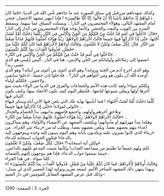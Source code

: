 ------------------------------------------------------------------------

وكذلك شهدناهم من قبل في سياق السورة عند ما جاءهم بأس الله في الدنيا:
«فَما كانَ دَعْواهُمْ إِذْ جاءَهُمْ بَأْسُنا إِلَّا أَنْ قالُوا: إِنَّا كُنَّا ظالِمِينَ» ! فإذا
انتهى مشهد الاحتضار، فنحن أمام المشهد التالي، وهؤلاء المحتضرون في النار!
.. ويسكت السياق عما بينهما، ويسقط الفترة بين الموت والبعث والحشر. وكأنما
يؤخذ هؤلاء المحتضرون من الدار إلى النار! «قالَ: ادْخُلُوا فِي أُمَمٍ قَدْ خَلَتْ مِنْ
قَبْلِكُمْ مِنَ الْجِنِّ وَالْإِنْسِ فِي النَّارِ، كُلَّما دَخَلَتْ أُمَّةٌ لَعَنَتْ أُخْتَها، حَتَّى إِذَا ادَّارَكُوا
فِيها جَمِيعاً قالَتْ أُخْراهُمْ لِأُولاهُمْ: رَبَّنا هؤُلاءِ أَضَلُّونا فَآتِهِمْ عَذاباً ضِعْفاً مِنَ
النَّارِ. قالَ: لِكُلٍّ ضِعْفٌ وَلكِنْ لا تَعْلَمُونَ. وَقالَتْ أُولاهُمْ لِأُخْراهُمْ فَما كانَ لَكُمْ
عَلَيْنا مِنْ فَضْلٍ، فَذُوقُوا الْعَذابَ بِما كُنْتُمْ تَكْسِبُونَ» .  
«ادْخُلُوا فِي أُمَمٍ قَدْ خَلَتْ مِنْ قَبْلِكُمْ مِنَ الْجِنِّ وَالْإِنْسِ فِي النَّارِ» .  
انضموا إلى زملائكم وأوليائكم من الجن والإنس.. هنا في النار.. أليس إبليس
هو الذي عصى ربه؟  
وهو الذي أخرج آدم من الجنة وزوجه؟ وهو الذي أغوى من أغوى من أبنائه؟ وهو
الذي أوعده الله أن يكون هو ومن أغواهم في النار؟ .. فادخلوا إذن جميعاً..
ادخلوا سابقين ولاحقين.. فكلكم أولياء..  
وكلكم سواء! ولقد كانت هذه الأمم والجماعات والفرق في الدنيا من الولاء
بحيث يتبع آخرها أولها ويملي متبوعها لتابعها.. فلتنظر اليوم كيف تكون
الأحقاد بينها، وكيف يكون التنابز فيها:  
«كُلَّما دَخَلَتْ أُمَّةٌ لَعَنَتْ أُخْتَها» ! فما أبأسها نهاية تلك التي يلعن فيها الابن
أباه ويتنكر فيها الولي لمولاه! «حَتَّى إِذَا ادَّارَكُوا فِيها جَمِيعاً» ..  
وتلاحق آخرهم وأولهم، واجتمع قاصيهم بدانيهم، بدأ الخصام والجدال:  
«قالَتْ أُخْراهُمْ لِأُولاهُمْ: رَبَّنا هؤُلاءِ أَضَلُّونا، فَآتِهِمْ عَذاباً ضِعْفاً مِنَ النَّارِ» ..  
وهكذا تبدأ مهزلتهم أو مأساتهم! ويكشف المشهد عن الأصفياء والأولياء، وهم
متناكرون أعداء يتهم بعضهم بعضاً، ويلعن بعضهم بعضاً، ويطلب له من «ربنا» شر
الجزاء.. من «ربنا» الذي كانوا يفترون عليه ويكذبون بآياته وهم اليوم
ينيبون إليه وحده ويتوجهون إليه بالدعاء! فيكون الجواب استجابة للدعاء.  
ولكن أية استجابة؟! «قالَ: لِكُلٍّ ضِعْفٌ، وَلكِنْ لا تَعْلَمُونَ» .  
لكم ولهم جميعاً ما طلبتم من مضاعفة العذاب! وكأنما شمت المدعو عليهم
بالداعين، حينما سمعوا جواب الدعاء، فإذا هم يتوجهون إليهم بالشماتة..  
كلنا سواء.. في هذا الجزاء:  
«وَقالَتْ أُولاهُمْ لِأُخْراهُمْ: فَما كانَ لَكُمْ عَلَيْنا مِنْ فَضْلٍ. فَذُوقُوا الْعَذابَ بِما كُنْتُمْ
تَكْسِبُونَ» ! وبهذا ينتهي ذلك المشهد الساخر الأليم، ليتبعه تقرير وتوكيد لهذا
المصير الذي لن يتبدل- وذلك قبل عرض المشهد المقابل للمؤمنين في دار
النعيم-:

------------------------------------------------------------------------

الجزء: 3 ¦ الصفحة: 1290
